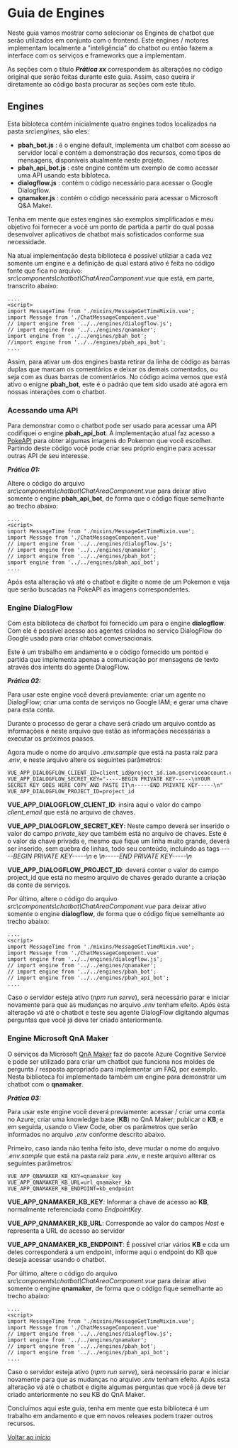 # Guia de Engines

Neste guia vamos mostrar como selecionar os Engines de chatbot que serão utilizados em conjunto com o frontend. Este engines / motores implementam localmente a "inteligência" do chatbot ou então fazem a interface com os serviços e frameworks que a implementam.

As seções com o título ***Prática xx*** correspondem às alterações no código original que serão feitas durante este guia. Assim, caso queira ir diretamente ao código basta procurar as seções com este título.

## Engines

Esta bibloteca contém inicialmente quatro engines todos localizados na pasta *src\engines*, são eles: 

- **pbah_bot.js** : é o engine default, implementa um chatbot com acesso ao servidor local e contém a demonstração dos recursos, como tipos de mensagens, disponíveis atualmente neste projeto.
- **pbah_api_bot.js** : este engine contém um exemplo de como acessar uma API usando esta bibloteca.
- **dialogflow.js** : contém o código necessário para acessar o Google Dialogflow.
- **qnamaker.js** : contém o código necessário para acessar o Microsoft Q&A Maker.

Tenha em mente que estes engines são exemplos simplificados e meu objetivo foi fornecer a você um ponto de partida a partir do qual possa desenvolver aplicativos de chatbot mais sofisticados conforme sua necessidade.

Na atual implementação desta biblioteca é possível utilziar a cada vez somente um engine e a definição de qual estará ativo é feita no código fonte que fica no arquivo: *src\components\chatbot\ChatAreaComponent.vue* que está, em parte, transcrito abaixo:

```
....
<script>
import MessageTime from './mixins/MessageGetTimeMixin.vue';
import Message from './ChatMessageComponent.vue'
// import engine from '../../engines/dialogflow.js';
// import engine from '../../engines/qnamaker';
import engine from '../../engines/pbah_bot';
//import engine from '../../engines/pbah_api_bot';
....
```

Assim, para ativar um dos engines basta retirar da linha de código as barras duplas que marcam os comentários e deixar os demais comentados, ou seja com as duas barras de comentários. No código acima vemos que está ativo o enigne **pbah_bot**, este é o padrão que tem sido usado até agora em nossas interações com o chatbot.

### Acessando uma API

Para demonstrar como o chatbot pode ser usado para acessar uma API codifiquei o engine **pbah_api_bot**. A implementação atual faz acesso a [PokeAPI](https://pokeapi.co/) para obter algumas imagens do Pokemon que você escolher. Partindo deste código você pode criar seu próprio engine para acessar outras API de seu interesse.

***Prática 01:***

Altere o código do arquivo *src\components\chatbot\ChatAreaComponent.vue* para deixar ativo somente o engine **pbah_api_bot**, de forma que o código fique semelhante ao trecho abaixo:

```
....
<script>
import MessageTime from './mixins/MessageGetTimeMixin.vue';
import Message from './ChatMessageComponent.vue'
// import engine from '../../engines/dialogflow.js';
// import engine from '../../engines/qnamaker';
// import engine from '../../engines/pbah_bot';
import engine from '../../engines/pbah_api_bot';
....
```

Após esta alteração vá até o chatbot e digite o nome de um Pokemon e veja que serão buscadas na PokeAPI as imagens correspondentes. 

### Engine DialogFlow

Com esta biblioteca de chatbot foi fornecido um para o engine **dialogflow**. Com ele é possível acesso aos agentes criados no serviço DialogFlow do Google usado para criar chtabot conversacionais. 

Este é um trabalho em andamento e o código fornecido um pontod e partida que implementa apenas a comunicação por mensagens de texto através dos intents do agente DialogFlow.

***Prática 02:***

Para usar este engine você deverá previamente: criar um agente no DialogFlow; criar uma conta de serviços no Google IAM; e gerar uma chave para esta conta. 

Durante o processo de gerar a chave será criado um arquivo contdo as informações é neste arquivo que estão as informações necessárias a executar os próximos paasos.

Agora mude o nome do arquivo *.env.sample* que está na pasta raiz para *.env*, e neste arquivo altere os seguintes parâmetros:

```
VUE_APP_DIALOGFLOW_CLIENT_ID=client_id@project_id.iam.gserviceaccount.com
VUE_APP_DIALOGFLOW_SECRET_KEY="-----BEGIN PRIVATE KEY-----\nYOUR SECRET KEY GOES HERE COPY AND PASTE IT\n-----END PRIVATE KEY-----\n"
VUE_APP_DIALOGFLOW_PROJECT_ID=project_id
```

**VUE_APP_DIALOGFLOW_CLIENT_ID**: insira aqui o valor do campo *client_email* que está no arquivo de chaves.

**VUE_APP_DIALOGFLOW_SECRET_KEY**: Neste campo deverá ser inserido o valor do campo *private_key* que também está no arquivo de chaves. Este é o valor da chave privada e, mesmo que fique um linha muito grande, deverá ser inserido, sem quebra de linhas, todo seu conteúdo, incluíndo as tags *-----BEGIN PRIVATE KEY-----\n* e *\n-----END PRIVATE KEY-----\n*

**VUE_APP_DIALOGFLOW_PROJECT_ID**: deverá conter o valor do campo project_id que está no mesmo arquivo de chaves gerado durante a criação da conte de serviços.

Por último, altere o código do arquivo *src\components\chatbot\ChatAreaComponent.vue* para deixar ativo somente o engine **dialogflow**, de forma que o código fique semelhante ao trecho abaixo:

```
....
<script>
import MessageTime from './mixins/MessageGetTimeMixin.vue';
import Message from './ChatMessageComponent.vue'
import engine from '../../engines/dialogflow.js';
// import engine from '../../engines/qnamaker';
// import engine from '../../engines/pbah_bot';
// import engine from '../../engines/pbah_api_bot';
....
```

Caso o servidor esteja ativo (*npm run serve*), será necessário parar e iniciar novamente para que as mudanças no arquivo *.env* tenham efeito. Após esta alteração vá até o chatbot e teste seu agente DialogFlow digitando algumas perguntas que você já deve ter criado anteriormente. 

### Engine Microsoft QnA Maker

O serviços da Microsoft [QnA Maker](https://www.qnamaker.ai/) faz do pacote Azure Cognitive Service e pode ser utilizado para criar um chatbot que funciona nos moldes de pergunta / resposta apropriado para implementar um FAQ, por exemplo. Nesta biblioteca foi implementado também um engine para demonstrar um chatbot com o **qnamaker**.

***Prática 03:***

Para usar este engine você deverá previamente: acessar / criar uma conta no Azure; criar uma knowledge base (**KB**) no QnA Maker; publicar o **KB**; e em seguida, usando o View Code, ober os parâmetros que serão informados no arquivo *.env* conforme descrito abaixo.

Primeiro, caso ianda não tenha feito isto, deve mudar o nome do arquivo *.env.sample* que está na pasta raiz para *.env*, e neste arquivo alterar os seguintes parâmetros:

```
VUE_APP_QNAMAKER_KB_KEY=qnamaker_key
VUE_APP_QNAMAKER_KB_URL=url_qnamaker_kb
VUE_APP_QNAMAKER_KB_ENDPOINT=kb_endpoint
```

**VUE_APP_QNAMAKER_KB_KEY**: Informar a chave de acesso ao **KB**, normalmente referenciada como *EndpointKey*.

**VUE_APP_QNAMAKER_KB_URL**: Corresponde ao valor do campos *Host* e representa a URL de acesso ao servidor 

**VUE_APP_QNAMAKER_KB_ENDPOINT**: É possível criar vários **KB** e cda um deles corresponderá a um endpoint, informe aqui o endpoint do KB que deseja acessar usando o chatbot.

Por último, altere o código do arquivo *src\components\chatbot\ChatAreaComponent.vue* para deixar ativo somente o engine **qnamaker**, de forma que o código fique semelhante ao trecho abaixo:

```
....
<script>
import MessageTime from './mixins/MessageGetTimeMixin.vue';
import Message from './ChatMessageComponent.vue'
// import engine from '../../engines/dialogflow.js';
import engine from '../../engines/qnamaker';
// import engine from '../../engines/pbah_bot';
// import engine from '../../engines/pbah_api_bot';
....
```

Caso o servidor esteja ativo (*npm run serve*), será necessário parar e iniciar novamente para que as mudanças no arquivo *.env* tenham efeito. Após esta alteração vá até o chatbot e digite algumas perguntas que você já deve ter criado anteriormente no seu KB do QnA Maker. 

Concluímos aqui este guia, tenha em mente que esta biblioteca é um trabalho em andamento e que em novos releases podem trazer outros recursos.



[Voltar ao início](../../README.md)